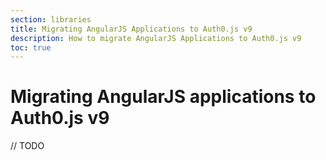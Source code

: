 ```yaml
---
section: libraries
title: Migrating AngularJS Applications to Auth0.js v9
description: How to migrate AngularJS Applications to Auth0.js v9
toc: true
---
```


# Migrating AngularJS applications to Auth0.js v9

// TODO
